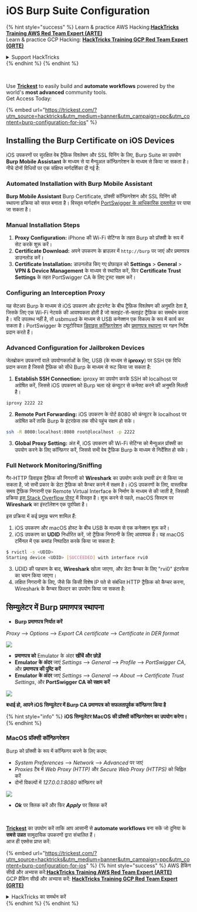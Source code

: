 # iOS Burp Suite Configuration

{% hint style="success" %}
Learn & practice AWS Hacking:<img src="/.gitbook/assets/arte.png" alt="" data-size="line">[**HackTricks Training AWS Red Team Expert (ARTE)**](https://training.hacktricks.xyz/courses/arte)<img src="/.gitbook/assets/arte.png" alt="" data-size="line">\
Learn & practice GCP Hacking: <img src="/.gitbook/assets/grte.png" alt="" data-size="line">[**HackTricks Training GCP Red Team Expert (GRTE)**<img src="/.gitbook/assets/grte.png" alt="" data-size="line">](https://training.hacktricks.xyz/courses/grte)

<details>

<summary>Support HackTricks</summary>

* Check the [**subscription plans**](https://github.com/sponsors/carlospolop)!
* **Join the** 💬 [**Discord group**](https://discord.gg/hRep4RUj7f) or the [**telegram group**](https://t.me/peass) or **follow** us on **Twitter** 🐦 [**@hacktricks\_live**](https://twitter.com/hacktricks\_live)**.**
* **Share hacking tricks by submitting PRs to the** [**HackTricks**](https://github.com/carlospolop/hacktricks) and [**HackTricks Cloud**](https://github.com/carlospolop/hacktricks-cloud) github repos.

</details>
{% endhint %}
{% endhint %}

<figure><img src="../../.gitbook/assets/image (48).png" alt=""><figcaption></figcaption></figure>

\
Use [**Trickest**](https://trickest.com/?utm_source=hacktricks&utm_medium=text&utm_campaign=ppc&utm_term=trickest&utm_content=burp-configuration-for-ios) to easily build and **automate workflows** powered by the world's **most advanced** community tools.\
Get Access Today:

{% embed url="https://trickest.com/?utm_source=hacktricks&utm_medium=banner&utm_campaign=ppc&utm_content=burp-configuration-for-ios" %}

## Installing the Burp Certificate on iOS Devices

iOS उपकरणों पर सुरक्षित वेब ट्रैफ़िक विश्लेषण और SSL पिनिंग के लिए, Burp Suite का उपयोग **Burp Mobile Assistant** के माध्यम से या मैन्युअल कॉन्फ़िगरेशन के माध्यम से किया जा सकता है। नीचे दोनों विधियों पर एक संक्षिप्त मार्गदर्शिका दी गई है:

### Automated Installation with Burp Mobile Assistant

**Burp Mobile Assistant** Burp Certificate, प्रॉक्सी कॉन्फ़िगरेशन और SSL पिनिंग की स्थापना प्रक्रिया को सरल बनाता है। विस्तृत मार्गदर्शन [PortSwigger के आधिकारिक दस्तावेज़](https://portswigger.net/burp/documentation/desktop/tools/mobile-assistant/installing) पर पाया जा सकता है।

### Manual Installation Steps

1. **Proxy Configuration:** iPhone की Wi-Fi सेटिंग्स के तहत Burp को प्रॉक्सी के रूप में सेट करके शुरू करें।
2. **Certificate Download:** अपने उपकरण के ब्राउज़र में `http://burp` पर जाएं और प्रमाणपत्र डाउनलोड करें।
3. **Certificate Installation:** डाउनलोड किए गए प्रोफ़ाइल को **Settings** > **General** > **VPN & Device Management** के माध्यम से स्थापित करें, फिर **Certificate Trust Settings** के तहत PortSwigger CA के लिए ट्रस्ट सक्षम करें।

### Configuring an Interception Proxy

यह सेटअप Burp के माध्यम से iOS उपकरण और इंटरनेट के बीच ट्रैफ़िक विश्लेषण की अनुमति देता है, जिसके लिए एक Wi-Fi नेटवर्क की आवश्यकता होती है जो क्लाइंट-से-क्लाइंट ट्रैफ़िक का समर्थन करता है। यदि उपलब्ध नहीं है, तो usbmuxd के माध्यम से USB कनेक्शन एक विकल्प के रूप में कार्य कर सकता है। PortSwigger के ट्यूटोरियल [डिवाइस कॉन्फ़िगरेशन](https://support.portswigger.net/customer/portal/articles/1841108-configuring-an-ios-device-to-work-with-burp) और [प्रमाणपत्र स्थापना](https://support.portswigger.net/customer/portal/articles/1841109-installing-burp-s-ca-certificate-in-an-ios-device) पर गहन निर्देश प्रदान करते हैं।

### Advanced Configuration for Jailbroken Devices

जेलब्रोकन उपकरणों वाले उपयोगकर्ताओं के लिए, USB (के माध्यम से **iproxy**) पर SSH एक विधि प्रदान करता है जिससे ट्रैफ़िक को सीधे Burp के माध्यम से रूट किया जा सकता है:

1.  **Establish SSH Connection:** iproxy का उपयोग करके SSH को localhost पर अग्रेषित करें, जिससे iOS उपकरण को Burp चला रहे कंप्यूटर से कनेक्ट करने की अनुमति मिलती है।

```bash
iproxy 2222 22
```
2.  **Remote Port Forwarding:** iOS उपकरण के पोर्ट 8080 को कंप्यूटर के localhost पर अग्रेषित करें ताकि Burp के इंटरफ़ेस तक सीधे पहुंच सक्षम हो सके।

```bash
ssh -R 8080:localhost:8080 root@localhost -p 2222
```
3. **Global Proxy Setting:** अंत में, iOS उपकरण की Wi-Fi सेटिंग्स को मैन्युअल प्रॉक्सी का उपयोग करने के लिए कॉन्फ़िगर करें, जिससे सभी वेब ट्रैफ़िक Burp के माध्यम से निर्देशित हो सके।

### Full Network Monitoring/Sniffing

गैर-HTTP डिवाइस ट्रैफ़िक की निगरानी को **Wireshark** का उपयोग करके प्रभावी ढंग से किया जा सकता है, जो सभी प्रकार के डेटा ट्रैफ़िक को कैप्चर करने में सक्षम है। iOS उपकरणों के लिए, वास्तविक समय ट्रैफ़िक निगरानी एक Remote Virtual Interface के निर्माण के माध्यम से की जाती है, जिसकी प्रक्रिया [इस Stack Overflow पोस्ट](https://stackoverflow.com/questions/9555403/capturing-mobile-phone-traffic-on-wireshark/33175819#33175819) में विस्तृत है। शुरू करने से पहले, macOS सिस्टम पर **Wireshark** का इंस्टॉलेशन एक पूर्वापेक्षा है।

इस प्रक्रिया में कई प्रमुख चरण शामिल हैं:

1. iOS उपकरण और macOS होस्ट के बीच USB के माध्यम से एक कनेक्शन शुरू करें।
2. iOS उपकरण का **UDID** निर्धारित करें, जो ट्रैफ़िक निगरानी के लिए आवश्यक है। यह macOS टर्मिनल में एक कमांड निष्पादित करके किया जा सकता है:
```bash
$ rvictl -s <UDID>
Starting device <UDID> [SUCCEEDED] with interface rvi0
```
3. UDID की पहचान के बाद, **Wireshark** खोला जाएगा, और डेटा कैप्चर के लिए "rvi0" इंटरफेस का चयन किया जाएगा।  
4. लक्षित निगरानी के लिए, जैसे कि किसी विशेष IP पते से संबंधित HTTP ट्रैफ़िक को कैप्चर करना, Wireshark के कैप्चर फ़िल्टर का उपयोग किया जा सकता है:

## सिम्युलेटर में Burp प्रमाणपत्र स्थापना

* **Burp प्रमाणपत्र निर्यात करें**

_Proxy_ --> _Options_ --> _Export CA certificate_ --> _Certificate in DER format_

![](<../../.gitbook/assets/image (534).png>)

* **प्रमाणपत्र को** Emulator के अंदर **खींचें और छोड़ें**  
* **Emulator के अंदर** जाएं _Settings_ --> _General_ --> _Profile_ --> _PortSwigger CA_, और **प्रमाणपत्र की पुष्टि करें**  
* **Emulator के अंदर** जाएं _Settings_ --> _General_ --> _About_ --> _Certificate Trust Settings_, और **PortSwigger CA को सक्षम करें**  

![](<../../.gitbook/assets/image (1048).png>)

**बधाई हो, आपने iOS सिम्युलेटर में Burp CA प्रमाणपत्र को सफलतापूर्वक कॉन्फ़िगर किया है**

{% hint style="info" %}
**iOS सिम्युलेटर MacOS की प्रॉक्सी कॉन्फ़िगरेशन का उपयोग करेगा।**
{% endhint %}

### MacOS प्रॉक्सी कॉन्फ़िगरेशन

Burp को प्रॉक्सी के रूप में कॉन्फ़िगर करने के लिए कदम:

* _System Preferences_ --> _Network_ --> _Advanced_ पर जाएं  
* _Proxies_ टैब में _Web Proxy (HTTP)_ और _Secure Web Proxy (HTTPS)_ को चिह्नित करें  
* दोनों विकल्पों में _127.0.0.1:8080_ कॉन्फ़िगर करें  

![](<../../.gitbook/assets/image (431).png>)

* _**Ok**_ पर क्लिक करें और फिर _**Apply**_ पर क्लिक करें  

<figure><img src="../../.gitbook/assets/image (48).png" alt=""><figcaption></figcaption></figure>

\
[**Trickest**](https://trickest.com/?utm_source=hacktricks&utm_medium=text&utm_campaign=ppc&utm_term=trickest&utm_content=burp-configuration-for-ios) का उपयोग करें ताकि आप आसानी से **automate workflows** बना सकें जो दुनिया के **सबसे उन्नत** सामुदायिक उपकरणों द्वारा संचालित हैं।\
आज ही एक्सेस प्राप्त करें:

{% embed url="https://trickest.com/?utm_source=hacktricks&utm_medium=banner&utm_campaign=ppc&utm_content=burp-configuration-for-ios" %}
{% hint style="success" %}
AWS हैकिंग सीखें और अभ्यास करें:<img src="/.gitbook/assets/arte.png" alt="" data-size="line">[**HackTricks Training AWS Red Team Expert (ARTE)**](https://training.hacktricks.xyz/courses/arte)<img src="/.gitbook/assets/arte.png" alt="" data-size="line">\
GCP हैकिंग सीखें और अभ्यास करें: <img src="/.gitbook/assets/grte.png" alt="" data-size="line">[**HackTricks Training GCP Red Team Expert (GRTE)**<img src="/.gitbook/assets/grte.png" alt="" data-size="line">](https://training.hacktricks.xyz/courses/grte)

<details>

<summary>HackTricks का समर्थन करें</summary>

* [**सदस्यता योजनाएँ**](https://github.com/sponsors/carlospolop) देखें!  
* **💬 [**Discord समूह**](https://discord.gg/hRep4RUj7f) या [**telegram समूह**](https://t.me/peass) में शामिल हों या **Twitter** 🐦 पर हमें **फॉलो करें** [**@hacktricks\_live**](https://twitter.com/hacktricks\_live)**.**  
* हैकिंग ट्रिक्स साझा करें और [**HackTricks**](https://github.com/carlospolop/hacktricks) और [**HackTricks Cloud**](https://github.com/carlospolop/hacktricks-cloud) गिटहब रिपोजिटरी में PR सबमिट करें।  

</details>
{% endhint %}
</details>
{% endhint %}
